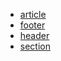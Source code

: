- [article](/site/md/tags/article.md)
- [footer](/site/md/tags/footer.md)
- [header](/site/md/tags/header.md)
- [section](/site/md/tags/section.md)